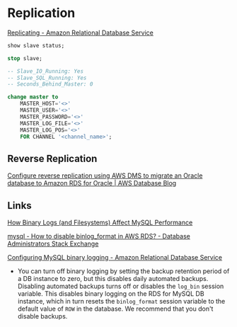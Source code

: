 # Replication

[Replicating - Amazon Relational Database Service](https://docs.aws.amazon.com/AmazonRDS/latest/UserGuide/mysql-stored-proc-replicating.html)

```sql
show slave status;

stop slave;

-- Slave_IO_Running: Yes
-- Slave_SQL_Running: Yes
-- Seconds_Behind_Master: 0

change master to
	MASTER_HOST='<>'
	MASTER_USER='<>'
	MASTER_PASSWORD='<>'
	MASTER_LOG_FILE='<>'
	MASTER_LOG_POS='<>'
	FOR CHANNEL '<channel_name>';

```

## Reverse Replication

[Configure reverse replication using AWS DMS to migrate an Oracle database to Amazon RDS for Oracle | AWS Database Blog](https://aws.amazon.com/blogs/database/configure-reverse-replication-using-aws-dms-to-migrate-an-oracle-database-to-amazon-rds-for-oracle/)

## Links

[How Binary Logs (and Filesystems) Affect MySQL Performance](https://www.percona.com/blog/how-binary-logs-and-filesystems-affect-mysql-performance/)

[mysql - How to disable binlog\_format in AWS RDS? - Database Administrators Stack Exchange](https://dba.stackexchange.com/questions/318682/how-to-disable-binlog-format-in-aws-rds)

[Configuring MySQL binary logging - Amazon Relational Database Service](https://docs.aws.amazon.com/AmazonRDS/latest/UserGuide/USER_LogAccess.MySQL.BinaryFormat.html)

- You can turn off binary logging by setting the backup retention period of a DB instance to zero, but this disables daily automated backups. Disabling automated backups turns off or disables the `log_bin` session variable. This disables binary logging on the RDS for MySQL DB instance, which in turn resets the `binlog_format` session variable to the default value of `ROW` in the database. We recommend that you don't disable backups.
